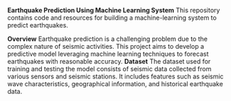 __Earthquake Prediction Using Machine Learning System__
This repository contains code and resources for building a machine-learning system to predict earthquakes.

__Overview__
Earthquake prediction is a challenging problem due to the complex nature of seismic activities. This project aims to develop a predictive model leveraging machine learning techniques to forecast earthquakes with reasonable accuracy.
__Dataset__
The dataset used for training and testing the model consists of seismic data collected from various sensors and seismic stations. It includes features such as seismic wave characteristics, geographical information, and historical earthquake data.
